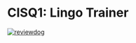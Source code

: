 # CISQ1: Lingo Trainer

[![reviewdog](https://github.com/Stijn-van-Nieulande/cisq1-lingo/workflows/reviewdog/badge.svg?branch=main&event=push)](https://github.com/Stijn-van-Nieulande/cisq1-lingo/actions?query=workflow%3Areviewdog+event%3Apush+branch%3Amain)
